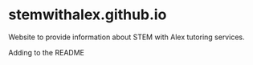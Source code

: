 # stemwithalex.github.io
Website to provide information about STEM with Alex tutoring services.

Adding to the README

